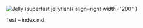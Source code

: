 ![Jelly (superfast jellyfish)](https://jelly-rdf.github.io/dev/assets/jelly.webp){ align=right width="200" }

Test – index.md
